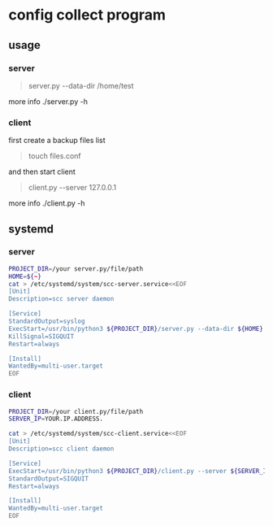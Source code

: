 # config collect program## usage### server> server.py --data-dir /home/test  more info ./server.py -h ### clientfirst create a backup files list>touch files.confand then start client>client.py  --server 127.0.0.1  more info ./client.py -h## systemd### server  ```bashPROJECT_DIR=/your server.py/file/pathHOME=${~}cat > /etc/systemd/system/scc-server.service<<EOF[Unit]Description=scc server daemon[Service]StandardOutput=syslogExecStart=/usr/bin/python3 ${PROJECT_DIR}/server.py --data-dir ${HOME} KillSignal=SIGQUITRestart=always[Install]WantedBy=multi-user.targetEOF```### client  ```bashPROJECT_DIR=/your client.py/file/pathSERVER_IP=YOUR.IP.ADDRESS.cat > /etc/systemd/system/scc-client.service<<EOF[Unit]Description=scc client daemon[Service]ExecStart=/usr/bin/python3 ${PROJECT_DIR}/client.py --server ${SERVER_IP} StandardOutput=SIGQUITRestart=always[Install]WantedBy=multi-user.targetEOF```